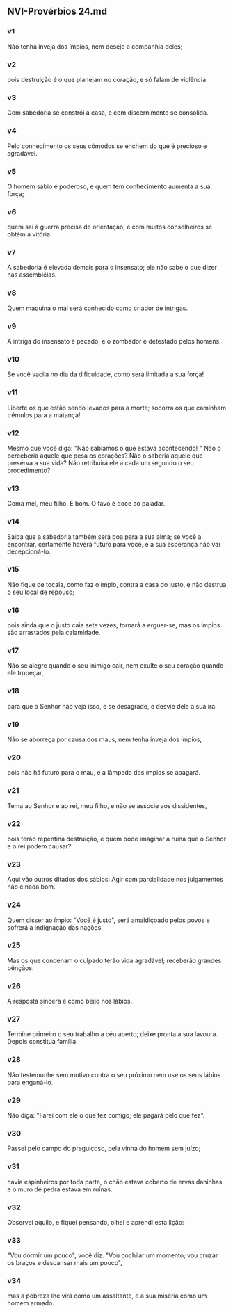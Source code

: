 ## NVI-Provérbios 24.md
### v1
 Não tenha inveja dos ímpios, nem deseje a companhia deles;
### v2
 pois destruição é o que planejam no coração, e só falam de violência.
### v3
 Com sabedoria se constrói a casa, e com discernimento se consolida.
### v4
 Pelo conhecimento os seus cômodos se enchem do que é precioso e agradável.
### v5
 O homem sábio é poderoso, e quem tem conhecimento aumenta a sua força;
### v6
 quem sai à guerra precisa de orientação, e com muitos conselheiros se obtém a vitória.
### v7
 A sabedoria é elevada demais para o insensato; ele não sabe o que dizer nas assembléias.
### v8
 Quem maquina o mal será conhecido como criador de intrigas.
### v9
 A intriga do insensato é pecado, e o zombador é detestado pelos homens.
### v10
 Se você vacila no dia da dificuldade, como será limitada a sua força!
### v11
 Liberte os que estão sendo levados para a morte; socorra os que caminham trêmulos para a matança!
### v12
 Mesmo que você diga: "Não sabíamos o que estava acontecendo! " Não o perceberia aquele que pesa os corações? Não o saberia aquele que preserva a sua vida? Não retribuirá ele a cada um segundo o seu procedimento?
### v13
 Coma mel, meu filho. É bom. O favo é doce ao paladar.
### v14
 Saiba que a sabedoria também será boa para a sua alma; se você a encontrar, certamente haverá futuro para você, e a sua esperança não vai decepcioná-lo.
### v15
 Não fique de tocaia, como faz o ímpio, contra a casa do justo, e não destrua o seu local de repouso;
### v16
 pois ainda que o justo caia sete vezes, tornará a erguer-se, mas os ímpios são arrastados pela calamidade.
### v17
 Não se alegre quando o seu inimigo cair, nem exulte o seu coração quando ele tropeçar,
### v18
 para que o Senhor não veja isso, e se desagrade, e desvie dele a sua ira.
### v19
 Não se aborreça por causa dos maus, nem tenha inveja dos ímpios,
### v20
 pois não há futuro para o mau, e a lâmpada dos ímpios se apagará.
### v21
 Tema ao Senhor e ao rei, meu filho, e não se associe aos dissidentes,
### v22
 pois terão repentina destruição, e quem pode imaginar a ruína que o Senhor e o rei podem causar?
### v23
 Aqui vão outros ditados dos sábios: Agir com parcialidade nos julgamentos não é nada bom.
### v24
 Quem disser ao ímpio: "Você é justo", será amaldiçoado pelos povos e sofrerá a indignação das nações.
### v25
 Mas os que condenam o culpado terão vida agradável; receberão grandes bênçãos.
### v26
 A resposta sincera é como beijo nos lábios.
### v27
 Termine primeiro o seu trabalho a céu aberto; deixe pronta a sua lavoura. Depois constitua família.
### v28
 Não testemunhe sem motivo contra o seu próximo nem use os seus lábios para enganá-lo.
### v29
 Não diga: "Farei com ele o que fez comigo; ele pagará pelo que fez".
### v30
 Passei pelo campo do preguiçoso, pela vinha do homem sem juízo;
### v31
 havia espinheiros por toda parte, o chão estava coberto de ervas daninhas e o muro de pedra estava em ruínas.
### v32
 Observei aquilo, e fiquei pensando, olhei e aprendi esta lição:
### v33
 "Vou dormir um pouco", você diz. "Vou cochilar um momento; vou cruzar os braços e descansar mais um pouco",
### v34
 mas a pobreza lhe virá como um assaltante, e a sua miséria como um homem armado.
